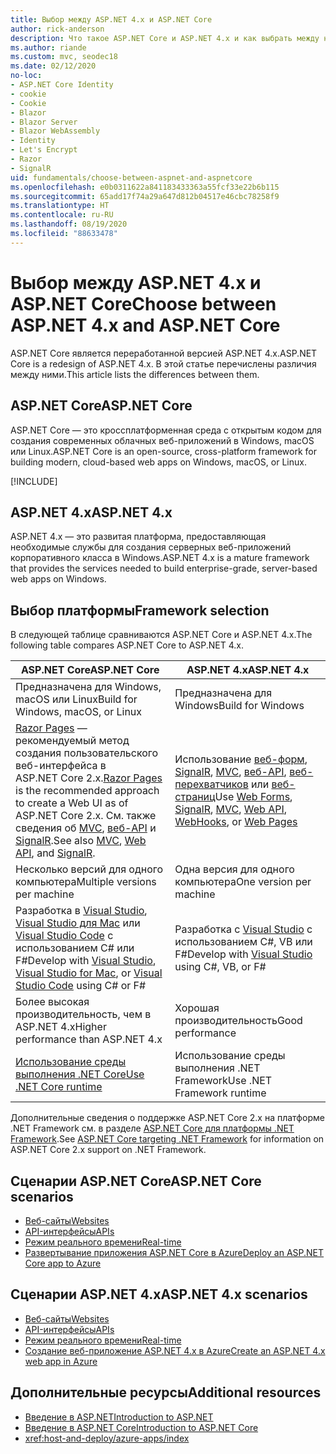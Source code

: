 ```yaml
---
title: Выбор между ASP.NET 4.x и ASP.NET Core
author: rick-anderson
description: Что такое ASP.NET Core и ASP.NET 4.x и как выбрать между ними.
ms.author: riande
ms.custom: mvc, seodec18
ms.date: 02/12/2020
no-loc:
- ASP.NET Core Identity
- cookie
- Cookie
- Blazor
- Blazor Server
- Blazor WebAssembly
- Identity
- Let's Encrypt
- Razor
- SignalR
uid: fundamentals/choose-between-aspnet-and-aspnetcore
ms.openlocfilehash: e0b0311622a841183433363a55fcf33e22b6b115
ms.sourcegitcommit: 65add17f74a29a647d812b04517e46cbc78258f9
ms.translationtype: HT
ms.contentlocale: ru-RU
ms.lasthandoff: 08/19/2020
ms.locfileid: "88633478"
---
```

# <a name="choose-between-aspnet-4x-and-aspnet-core"></a><span data-ttu-id="455bb-103">Выбор между ASP.NET 4.x и ASP.NET Core</span><span class="sxs-lookup"><span data-stu-id="455bb-103">Choose between ASP.NET 4.x and ASP.NET Core</span></span>

<span data-ttu-id="455bb-104">ASP.NET Core является переработанной версией ASP.NET 4.x.</span><span class="sxs-lookup"><span data-stu-id="455bb-104">ASP.NET Core is a redesign of ASP.NET 4.x.</span></span> <span data-ttu-id="455bb-105">В этой статье перечислены различия между ними.</span><span class="sxs-lookup"><span data-stu-id="455bb-105">This article lists the differences between them.</span></span>

## <a name="aspnet-core"></a><span data-ttu-id="455bb-106">ASP.NET Core</span><span class="sxs-lookup"><span data-stu-id="455bb-106">ASP.NET Core</span></span>

<span data-ttu-id="455bb-107">ASP.NET Core — это кроссплатформенная среда с открытым кодом для создания современных облачных веб-приложений в Windows, macOS или Linux.</span><span class="sxs-lookup"><span data-stu-id="455bb-107">ASP.NET Core is an open-source, cross-platform framework for building modern, cloud-based web apps on Windows, macOS, or Linux.</span></span>

[!INCLUDE[](~/includes/benefits.md)]

## <a name="aspnet-4x"></a><span data-ttu-id="455bb-108">ASP.NET 4.x</span><span class="sxs-lookup"><span data-stu-id="455bb-108">ASP.NET 4.x</span></span>

<span data-ttu-id="455bb-109">ASP.NET 4.x — это развитая платформа, предоставляющая необходимые службы для создания серверных веб-приложений корпоративного класса в Windows.</span><span class="sxs-lookup"><span data-stu-id="455bb-109">ASP.NET 4.x is a mature framework that provides the services needed to build enterprise-grade, server-based web apps on Windows.</span></span>

## <a name="framework-selection"></a><span data-ttu-id="455bb-110">Выбор платформы</span><span class="sxs-lookup"><span data-stu-id="455bb-110">Framework selection</span></span>

<span data-ttu-id="455bb-111">В следующей таблице сравниваются ASP.NET Core и ASP.NET 4.x.</span><span class="sxs-lookup"><span data-stu-id="455bb-111">The following table compares ASP.NET Core to ASP.NET 4.x.</span></span>

| <span data-ttu-id="455bb-112">ASP.NET Core</span><span class="sxs-lookup"><span data-stu-id="455bb-112">ASP.NET Core</span></span> | <span data-ttu-id="455bb-113">ASP.NET 4.x</span><span class="sxs-lookup"><span data-stu-id="455bb-113">ASP.NET 4.x</span></span> |
|---|---|
|<span data-ttu-id="455bb-114">Предназначена для Windows, macOS или Linux</span><span class="sxs-lookup"><span data-stu-id="455bb-114">Build for Windows, macOS, or Linux</span></span>|<span data-ttu-id="455bb-115">Предназначена для Windows</span><span class="sxs-lookup"><span data-stu-id="455bb-115">Build for Windows</span></span>|
|<span data-ttu-id="455bb-116">[Razor Pages](xref:razor-pages/index) — рекомендуемый метод создания пользовательского веб-интерфейса в ASP.NET Core 2.x.</span><span class="sxs-lookup"><span data-stu-id="455bb-116">[Razor Pages](xref:razor-pages/index) is the recommended approach to create a Web UI as of ASP.NET Core 2.x.</span></span> <span data-ttu-id="455bb-117">См. также сведения об [MVC](xref:mvc/overview), [веб-API](xref:tutorials/first-web-api) и [SignalR](xref:signalr/introduction).</span><span class="sxs-lookup"><span data-stu-id="455bb-117">See also [MVC](xref:mvc/overview), [Web API](xref:tutorials/first-web-api), and [SignalR](xref:signalr/introduction).</span></span>|<span data-ttu-id="455bb-118">Использование [веб-форм](/aspnet/web-forms), [SignalR](/aspnet/signalr), [MVC](/aspnet/mvc), [веб-API](/aspnet/web-api/), [веб-перехватчиков](/aspnet/webhooks/) или [веб-страниц](/aspnet/web-pages)</span><span class="sxs-lookup"><span data-stu-id="455bb-118">Use [Web Forms](/aspnet/web-forms), [SignalR](/aspnet/signalr), [MVC](/aspnet/mvc), [Web API](/aspnet/web-api/), [WebHooks](/aspnet/webhooks/), or [Web Pages](/aspnet/web-pages)</span></span>|
|<span data-ttu-id="455bb-119">Несколько версий для одного компьютера</span><span class="sxs-lookup"><span data-stu-id="455bb-119">Multiple versions per machine</span></span>|<span data-ttu-id="455bb-120">Одна версия для одного компьютера</span><span class="sxs-lookup"><span data-stu-id="455bb-120">One version per machine</span></span>|
|<span data-ttu-id="455bb-121">Разработка в [Visual Studio](https://visualstudio.microsoft.com/vs/), [Visual Studio для Mac](https://visualstudio.microsoft.com/vs/mac/) или [Visual Studio Code](https://code.visualstudio.com/) с использованием C# или F#</span><span class="sxs-lookup"><span data-stu-id="455bb-121">Develop with [Visual Studio](https://visualstudio.microsoft.com/vs/), [Visual Studio for Mac](https://visualstudio.microsoft.com/vs/mac/), or [Visual Studio Code](https://code.visualstudio.com/) using C# or F#</span></span>|<span data-ttu-id="455bb-122">Разработка с [Visual Studio](https://visualstudio.microsoft.com/vs/) с использованием C#, VB или F#</span><span class="sxs-lookup"><span data-stu-id="455bb-122">Develop with [Visual Studio](https://visualstudio.microsoft.com/vs/) using C#, VB, or F#</span></span>|
|<span data-ttu-id="455bb-123">Более высокая производительность, чем в ASP.NET 4.x</span><span class="sxs-lookup"><span data-stu-id="455bb-123">Higher performance than ASP.NET 4.x</span></span>|<span data-ttu-id="455bb-124">Хорошая производительность</span><span class="sxs-lookup"><span data-stu-id="455bb-124">Good performance</span></span>|
|[<span data-ttu-id="455bb-125">Использование среды выполнения .NET Core</span><span class="sxs-lookup"><span data-stu-id="455bb-125">Use .NET Core runtime</span></span>](/dotnet/standard/choosing-core-framework-server)|<span data-ttu-id="455bb-126">Использование среды выполнения .NET Framework</span><span class="sxs-lookup"><span data-stu-id="455bb-126">Use .NET Framework runtime</span></span>|

<span data-ttu-id="455bb-127">Дополнительные сведения о поддержке ASP.NET Core 2.x на платформе .NET Framework см. в разделе [ASP.NET Core для платформы .NET Framework](xref:index#target-framework).</span><span class="sxs-lookup"><span data-stu-id="455bb-127">See [ASP.NET Core targeting .NET Framework](xref:index#target-framework) for information on ASP.NET Core 2.x support on .NET Framework.</span></span>

## <a name="aspnet-core-scenarios"></a><span data-ttu-id="455bb-128">Сценарии ASP.NET Core</span><span class="sxs-lookup"><span data-stu-id="455bb-128">ASP.NET Core scenarios</span></span>

* [<span data-ttu-id="455bb-129">Веб-сайты</span><span class="sxs-lookup"><span data-stu-id="455bb-129">Websites</span></span>](xref:tutorials/first-mvc-app/index)
* [<span data-ttu-id="455bb-130">API-интерфейсы</span><span class="sxs-lookup"><span data-stu-id="455bb-130">APIs</span></span>](xref:tutorials/first-web-api)
* [<span data-ttu-id="455bb-131">Режим реального времени</span><span class="sxs-lookup"><span data-stu-id="455bb-131">Real-time</span></span>](xref:signalr/introduction)
* [<span data-ttu-id="455bb-132">Развертывание приложения ASP.NET Core в Azure</span><span class="sxs-lookup"><span data-stu-id="455bb-132">Deploy an ASP.NET Core app to Azure</span></span>](/azure/app-service/app-service-web-get-started-dotnet)

## <a name="aspnet-4x-scenarios"></a><span data-ttu-id="455bb-133">Сценарии ASP.NET 4.x</span><span class="sxs-lookup"><span data-stu-id="455bb-133">ASP.NET 4.x scenarios</span></span>

* [<span data-ttu-id="455bb-134">Веб-сайты</span><span class="sxs-lookup"><span data-stu-id="455bb-134">Websites</span></span>](/aspnet/mvc)
* [<span data-ttu-id="455bb-135">API-интерфейсы</span><span class="sxs-lookup"><span data-stu-id="455bb-135">APIs</span></span>](/aspnet/web-api)
* [<span data-ttu-id="455bb-136">Режим реального времени</span><span class="sxs-lookup"><span data-stu-id="455bb-136">Real-time</span></span>](/aspnet/signalr)
* [<span data-ttu-id="455bb-137">Создание веб-приложение ASP.NET 4.x в Azure</span><span class="sxs-lookup"><span data-stu-id="455bb-137">Create an ASP.NET 4.x web app in Azure</span></span>](/azure/app-service/app-service-web-get-started-dotnet-framework)

## <a name="additional-resources"></a><span data-ttu-id="455bb-138">Дополнительные ресурсы</span><span class="sxs-lookup"><span data-stu-id="455bb-138">Additional resources</span></span>

* [<span data-ttu-id="455bb-139">Введение в ASP.NET</span><span class="sxs-lookup"><span data-stu-id="455bb-139">Introduction to ASP.NET</span></span>](/aspnet/overview)
* [<span data-ttu-id="455bb-140">Введение в ASP.NET Core</span><span class="sxs-lookup"><span data-stu-id="455bb-140">Introduction to ASP.NET Core</span></span>](xref:index)
* <xref:host-and-deploy/azure-apps/index>

